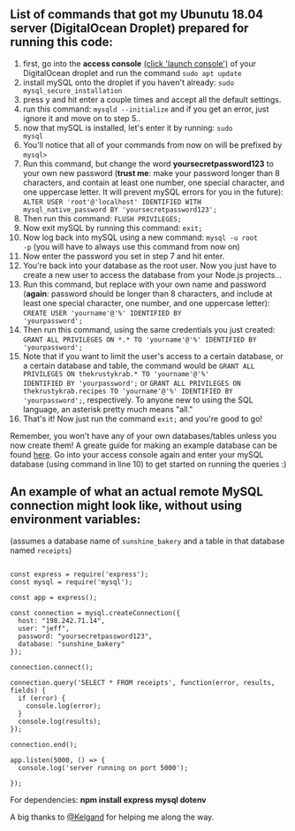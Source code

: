## List of commands that got my Ubunutu 18.04 server (DigitalOcean Droplet) prepared for running this code:

1. first, go into the **access console** [(click 'launch console')](https://www.digitalocean.com/docs/images/droplets/pages/access.949745c3cdd9acee5832e28ac3e3ced353e92199d4a0375cf7a380c09aacbdde.png) of your DigitalOcean droplet and run the command <code>sudo apt update</code>
2. install mySQL onto the droplet if you haven't already: <code>sudo mysql_secure_installation</code>
3. press y and hit enter a couple times and accept all the default settings.
4. run this command: <code>mysqld --initialize</code> and if you get an error, just ignore it and move on to step 5..
5. now that mySQL is installed, let's enter it by running: <code>sudo mysql</code>
6. You'll notice that all of your commands from now on will be prefixed by <code>mysql></code>
7. Run this command, but change the word **yoursecretpassword123** to your own new password (**trust me**: make your password longer than 8 characters, and contain at least one number, one special character, and one uppercase letter. It will prevent mySQL errors for you in the future): <code>ALTER USER 'root'@'localhost' IDENTIFIED WITH mysql_native_password BY 'yoursecretpassword123';</code>
8. Then run this command: <code>FLUSH PRIVILEGES;</code>
9. Now exit mySQL by running this command: <code>exit;</code>
10. Now log back into mySQL using a new command: <code>mysql -u root -p</code> (you will have to always use this command from now on)
11. Now enter the password you set in step 7 and hit enter.
12. You're back into your database as the root user. Now you just have to create a new user to access the database from your Node.js projects...
13. Run this command, but replace with your own name and password (**again**: password should be longer than 8 characters, and include at least one special character, one number, and one uppercase letter): <code>CREATE USER 'yourname'@'%' IDENTIFIED BY 'yourpassword';</code>
14. Then run this command, using the same credentials you just created: <code>GRANT ALL PRIVILEGES ON \*.\* TO 'yourname'@'%' IDENTIFIED BY 'yourpassword';</code>
15. Note that if you want to limit the user's access to a certain database, or a certain database and table, the command would be <code>GRANT ALL PRIVILEGES ON thekrustykrab.* TO 'yourname'@'%' IDENTIFIED BY 'yourpassword';</code> or <code>GRANT ALL PRIVILEGES ON thekrustykrab.recipes TO 'yourname'@'%' IDENTIFIED BY 'yourpassword';</code>, respectively. To anyone new to using the SQL language, an asterisk pretty much means "all."
16. That's it! Now just run the command <code>exit;</code> and you're good to go!

Remember, you won't have any of your own databases/tables unless you now create them! A greate guide for making an example database can be found [here](https://dev.mysql.com/doc/refman/8.0/en/creating-database.html). Go into your access console again and enter your mySQL database (using command in line 10) to get started on running the queries :)

## An example of what an actual remote MySQL connection might look like, without using environment variables:

(assumes a database name of <code>sunshine_bakery</code> and a table in that database named <code>receipts</code>)

<pre><code>
const express = require('express');
const mysql = require('mysql');

const app = express();

const connection = mysql.createConnection({
  host: "198.242.71.14",
  user: "jeff",
  password: "yoursecretpassword123",
  database: "sunshine_bakery"
});

connection.connect();

connection.query('SELECT * FROM receipts', function(error, results, fields) {
  if (error) {
    console.log(error);
  }
  console.log(results);
});

connection.end();

app.listen(5000, () => {
  console.log('server running on port 5000');

});
</code></pre>

For dependencies: **npm install express mysql dotenv**

A big thanks to [@Kelgand](https://github.com/kelgand) for helping me along the way.

